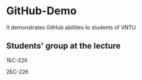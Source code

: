 # GitHub-Demo
It demonstrates GitHub abilities to students of VNTU

## Students' group at the lecture
1БС-22б

2БС-22б
